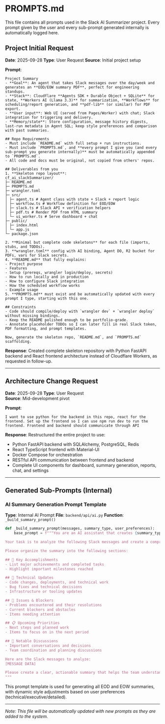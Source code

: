 # PROMPTS.md

This file contains all prompts used in the Slack AI Summarizer project. Every prompt given by the user and every sub-prompt generated internally is automatically logged here.

## Project Initial Request

**Date**: 2025-09-28
**Type**: User Request
**Source**: Initial project setup

**Prompt**:
```
Project Summary
- **Goal**: An agent that takes Slack messages over the day/week and generates an **EOD/EOW summary PDF**, perfect for engineering standups.
- **Stack**: Cloudflare **Agents SDK + Durable Object + SQLite** for state, **Workers AI (Llama 3.3)** for summarization, **Workflows** for scheduling/report generation, and **pdf-lib** (or similar) for PDF export.
- **User input**: Web UI (served from Pages/Worker) with chat; Slack integration for triggering and delivery.
- **Memory/state**: Store configuration, message history digests, last-run metadata in Agent SQL; keep style preferences and comparison with past summaries.

## Repo Requirements
- Must include `README.md` with full setup + run instructions.
- Must include `PROMPTS.md`, and **every prompt I give you (and every sub-prompt you generate internally)** must be automatically appended to `PROMPTS.md`.
- All code and docs must be original, not copied from others' repos.

## Deliverables from you
1. **Skeleton repo layout**:
cf_ai_slackSummarizer/
├─ README.md
├─ PROMPTS.md
├─ wrangler.toml
├─ src/
│ ├─ agent.ts # Agent class with state + Slack + report logic
│ ├─ workflow.ts # Workflow definition for EOD/EOW
│ ├─ slack.ts # Slack API + verification helpers
│ ├─ pdf.ts # Render PDF from HTML summary
│ └─ ui_worker.ts # Serve dashboard + chat
├─ public/
│ ├─ index.html
│ └─ app.js
└─ package.json

2. **Minimal but complete code skeletons** for each file (imports, stubs, and TODOs).
3. **wrangler.toml** config with AI binding, Agent DO, R2 bucket for PDFs, vars for Slack secrets.
4. **README.md** that fully explains:
- Project purpose
- Features
- Setup (prereqs, wrangler login/deploy, secrets)
- How to run locally and in production
- How to configure Slack integration
- How the scheduled workflow works
- Example usage
5. **PROMPTS.md** must exist and be automatically updated with every prompt I type, starting with this one.

## Constraints
- Code should compile/deploy with `wrangler dev` + `wrangler deploy` without missing bindings.
- Keep the README polished enough to be portfolio-grade.
- Annotate placeholder TODOs so I can later fill in real Slack token, PDF formatting, and prompt templates.

Now, generate the skeleton repo, `README.md`, and `PROMPTS.md` scaffolding.
```

**Response**: Created complete skeleton repository with Python FastAPI backend and React frontend architecture instead of Cloudflare Workers, as requested in follow-up.

---

## Architecture Change Request

**Date**: 2025-09-28
**Type**: User Request  
**Source**: Mid-development pivot

**Prompt**:
```
I want to use python for the backend in this repo, react for the frontend. Set up the frontend so I can use npm run dev to run the frontend. Frontend and backend should communicate through API
```

**Response**: Restructured the entire project to use:
- Python FastAPI backend with SQLAlchemy, PostgreSQL, Redis
- React TypeScript frontend with Material-UI
- Docker Compose for orchestration
- RESTful API communication between frontend and backend
- Complete UI components for dashboard, summary generation, reports, chat, and settings

---

## Generated Sub-Prompts (Internal)

### AI Summary Generation Prompt Template

**Type**: Internal AI Prompt
**File**: `backend/api/ai.py`
**Function**: `_build_summary_prompt()`

```python
def _build_summary_prompt(messages, summary_type, user_preferences):
    base_prompt = f"""You are an AI assistant that creates {summary_type} (End of {'Day' if summary_type == 'EOD' else 'Week'}) summaries from Slack messages for engineering teams.

Your task is to analyze the following Slack messages and create a comprehensive summary that would be useful for team standups and progress tracking.

Please organize the summary into the following sections:

## 🎯 Key Accomplishments
- List major achievements and completed tasks
- Highlight important milestones reached

## 🔧 Technical Updates
- Code changes, deployments, and technical work
- Bug fixes and technical decisions
- Infrastructure or tooling updates

## 🚨 Issues & Blockers
- Problems encountered and their resolutions
- Current blockers and obstacles
- Items needing attention

## 📋 Upcoming Priorities
- Next steps and planned work
- Items to focus on in the next period

## 💬 Notable Discussions
- Important conversations and decisions
- Team coordination and planning discussions

Here are the Slack messages to analyze:
[MESSAGE DATA]

Please create a clear, actionable summary that helps the team understand what happened and what's coming next. Use bullet points and clear headings. Keep it concise but informative.
"""
```

This prompt template is used for generating all EOD and EOW summaries, with dynamic style adjustments based on user preferences (technical/executive/detailed).

---

*Note: This file will be automatically updated with new prompts as they are added to the system.*
